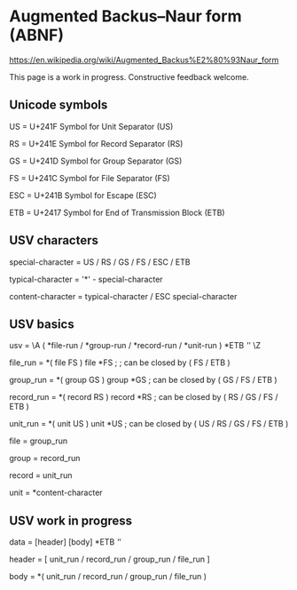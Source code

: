 # Augmented Backus–Naur form (ABNF)

https://en.wikipedia.org/wiki/Augmented_Backus%E2%80%93Naur_form

This page is a work in progress. Constructive feedback welcome.


## Unicode symbols

US = U+241F Symbol for Unit Separator (US)

RS = U+241E Symbol for Record Separator (RS)

GS = U+241D Symbol for Group Separator (GS)

FS = U+241C Symbol for File Separator (FS)

ESC = U+241B Symbol for Escape (ESC)

ETB = U+2417 Symbol for End of Transmission Block (ETB)


## USV characters

special-character = US / RS / GS / FS / ESC / ETB

typical-character = '*' - special-character

content-character = typical-character / ESC special-character


## USV basics

usv = \A ( *file-run / *group-run / *record-run / *unit-run ) *ETB *'*' \Z

file_run = *( file FS ) file *FS ; ; can be closed by ( FS / ETB )

group_run = *( group GS ) group *GS ; can be closed by ( GS / FS / ETB )

record_run = *( record RS ) record *RS ; can be closed by ( RS / GS / FS / ETB )

unit_run = *( unit US ) unit *US ; can be closed by ( US / RS / GS / FS / ETB )

file = group_run

group = record_run

record = unit_run

unit = *content-character


## USV work in progress

data = [header] [body] *ETB *'*'

header = [ unit_run / record_run / group_run / file_run ] 

body = *( unit_run / record_run / group_run / file_run )
